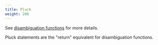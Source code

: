 ```yaml
---
title: Pluck
weight: 200
---
```


See [disambiguation functions](../../../decl/copper/disambiguate/) for more details.

Pluck statements are the "return" equivalent for disambiguation functions.
